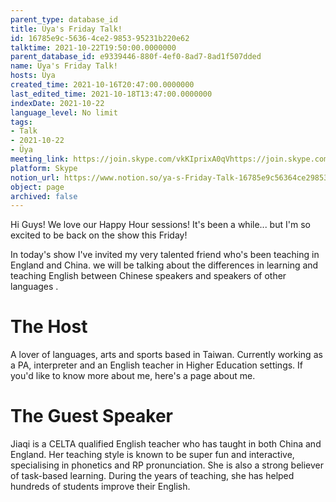```yaml
---
parent_type: database_id
title: Üya's Friday Talk!
id: 16785e9c-5636-4ce2-9853-95231b220e62
talktime: 2021-10-22T19:50:00.0000000
parent_database_id: e9339446-880f-4ef0-8ad7-8ad1f507dded
name: Üya's Friday Talk!
hosts: Üya
created_time: 2021-10-16T20:47:00.0000000
last_edited_time: 2021-10-18T13:47:00.0000000
indexDate: 2021-10-22
language_level: No limit
tags:
- Talk
- 2021-10-22
- Üya
meeting_link: https://join.skype.com/vkKIprixA0qVhttps://join.skype.com/vkKIprixA0qV
platform: Skype
notion_url: https://www.notion.so/ya-s-Friday-Talk-16785e9c56364ce2985395231b220e62
object: page
archived: false
---
```


Hi Guys! 
We love our Happy Hour sessions! It's been a while... but I'm so excited to be back on the show this Friday!  

In today's show I've invited my very talented friend who's been teaching in England and China. 
we will be talking about the  differences in learning and teaching English between Chinese speakers and speakers of other languages .  


# The Host
A lover of languages, arts and sports based in Taiwan. Currently working as a PA, interpreter and an English teacher in Higher Education settings. 
If you'd like to know more about me, here's a page about me. 

# The Guest Speaker
Jiaqi is a CELTA qualified English teacher who has taught in both China and England. Her teaching style is known to be super fun and interactive, specialising in phonetics and RP pronunciation. She is also a strong believer of task-based learning. 
During the years of teaching, she has helped hundreds of students improve their English.
 
 
























